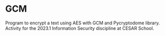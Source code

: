 # GCM
Program to encrypt a text using AES with GCM and Pycryptodome library. Activity for the 2023.1 Information Security discipline at CESAR School.

